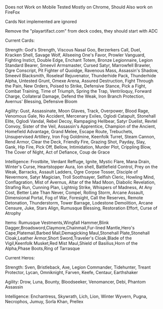 Does not Work on Mobile
Tested Mostly on Chrome, Should Also work on FireFox

Cards Not implemented are ignored

Remove the "playartifact.com" from deck codes, they should start with ADC


Current Cards:

Strength: God's Strength, Viscous Nasal Goo, Berzerkers Call, Duel, Kracken Shell, Savage Wolf, Allseeing One's Favor, Prowler Vanguard, Fighting Instict, Double Edge, Enchant Totem, Bronze Legionnaire, Legion Standard Bearer, Smeevil Armsmaster, Cursed Satyr, Marrowfell Brawler, Ogre Conscript, Pit Fighter of Quoidge, Ravenous Mass, Assassin's Shadow, Smeevil Blacksmith, Roseleaf Rejuvenator, Thunderhide Pack, Thunderhide Alpha, Untested Grunt, Omexe Arena, Assured Destruction, Fight Through the Pain, New Orders, Poised to Strike, Defensive Stance, Pick a Fight, Combat Training, Time of Triumph, Spring the Trap, Ventriloquy, Forward Charge, Collateral Damage, Defend the Weak, Iron Branch Protection, Avernus' Blessing, Defensive Bloom


Agility: Gust, Assassinate, Moon Glaves, Track, Overpower, Blood Rage, Venomous Gale, No Accident, Mercenary Exiles, Oglodi Catapult, Stonehall Elite, Oglodi Vandal, Rebel Decoy, Rampaging Hellbear, Satyr Duelist, Revtel Convoy, Sister of the Veil, Assassin's Apprentice, Champion of the Ancient, Homefield Advantage, Grand Melee, Escape Route, Trebuchets, Unsupervised Artillery, Iron Fog Goldmine, Keenfolk Turret, Steam Cannon, Rend Armor, Clear the Deck, Friendly Fire, Grazing Shot, Payday, Slay, Gank, Hip Fire, Pick Off, Bellow, Intimidation, Murder Plot, Crippling Blow, The Cover of Night, Act of Defiance, Coup de Grace


Intelligence: Frostbite, Verdant Reffuge, Ignite, Mystic Flare, Mana Drain, Winter's Curse, Heartstopper Aura, Ion shell, Battlefield Control, Prey on the Weak, Barracks, Assault Ladders, Ogre Corpse Tosser, Disciple of Nevermore, Satyr Magician, Troll Soothsayer, Selfish Cleric, Howling Mind, Conflagration, Mist of Avernus, Altar of the Mad Moon, Diabolic Revelation, Strafing Run, Cunning Plan, Lightnig Strike, Whispers of Madness, At Any Cost, Better Late Than Never, Compel, Rolling Storm, Arcane Assault, Dimensional Portal, Fog of War, Foresight, Call the Reserves, Remote Detonation, Thunderstorm, Tower Barrage, Lodestone Demolition, Arcane Censure, Juke, Stars Align, Rumusque Blessing, Restoration Effort, Curse of Atrophy


Items: Rumusque Vestments,Wingfall Hammer,Blink Dagger,Broadsword,Claymore,Chainmail,Fur-lined Mantle,Hero's Cape,Platemail,Barbed Mail,Demagicking Maul,Stonehall Plate,Stonehall Cloak,Leather Armor,Short Sword,Traveler's Cloak,Blade of the Vigil,Keenfolk Musket,Red Mist Maul,Shield of Basilius,Horn of the Alpha,Phase Boots,Ring of Tarrasque


Current Heros:

Strength: Sven, Bristleback, Axe, Legion Commander, Tidehunter, Treant Protector, Lycan, Omniknight, Farven, Keefe, Centaur, Earthshaker


Agility: Drow, Luna, Bounty, Bloodseeker, Venomancer, Debi, Phantom Assassin


Intelligence: Enchantress, Skywrath, Lich, Lion, Winter Wyvern, Pugna, Necrophos, Jumuy, Sorla Khan, Prellex